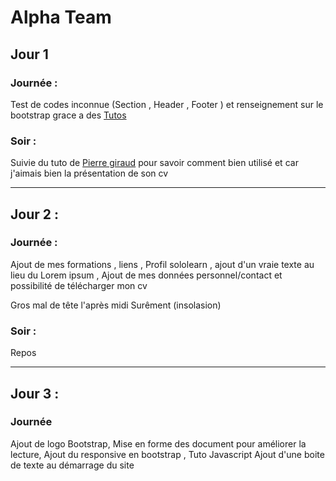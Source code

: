 # Alpha Team

## Jour 1 

### Journée : 

Test de codes inconnue (Section , Header , Footer ) et renseignement sur le bootstrap grace a des [Tutos](https://www.youtube.com/watch?v=gm2RCfjXS3s)

### Soir : 

Suivie du tuto de [Pierre giraud](https://www.pierre-giraud.com/html-css-apprendre-coder-cours/creation-page-cv-responsive/) pour savoir comment bien utilisé et car j'aimais bien la présentation de son cv 

-----------------

## Jour 2 :

### Journée :
Ajout de mes formations , liens , Profil sololearn , ajout d'un vraie texte au lieu du Lorem ipsum , Ajout de mes données personnel/contact et possibilité de télécharger mon cv 

Gros mal de tête l'après midi Surêment (insolasion)

### Soir : 

Repos

-----------------

## Jour 3 :

### Journée 

Ajout de logo Bootstrap, Mise en forme des document pour améliorer la lecture, Ajout du responsive en bootstrap , Tuto Javascript
Ajout d'une boite de texte au démarrage du site 